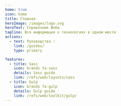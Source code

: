 ```yaml
---
home: true
icon: home
title: Главная
heroImage: /images/logo.svg
heroText: Справочник Веба
tagline: Вся информация о технологиях в одном месте
actions:
  - text: Руководства 💡
    link: /guides/
    type: primary

features:
  - title: Sass
    icon: brands fa-sass
    details: Sass guide
    link: /refs/web/layouts/sass
  - title: Gulp
    icon: brands fa-gulp
    details: Gulp guide
    link: /refs/web/toolkit/gulp/
---
```

